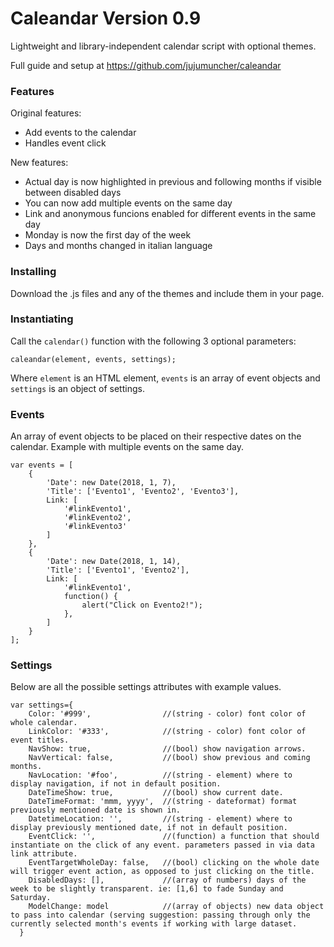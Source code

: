 # Caleandar Version 0.9 
Lightweight and library-independent calendar script with optional themes.

Full guide and setup at https://github.com/jujumuncher/caleandar

### Features

Original features:
- Add events to the calendar
- Handles event click

New features:
- Actual day is now highlighted in previous and following months if visible between disabled days
- You can now add multiple events on the same day
- Link and anonymous funcions enabled for different events in the same day
- Monday is now the first day of the week
- Days and months changed in italian language

### Installing
Download the .js files and any of the themes and include them in your page.

### Instantiating
Call the `calendar()` function with the following 3 optional parameters:
```
caleandar(element, events, settings);
```
Where `element` is an HTML element, `events` is an array of event objects and `settings` is an object of settings.


### Events
An array of event objects to be placed on their respective dates on the calendar.
Example with multiple events on the same day.
```
var events = [
    {
        'Date': new Date(2018, 1, 7), 
        'Title': ['Evento1', 'Evento2', 'Evento3'], 
        Link: [
            '#linkEvento1', 
            '#linkEvento2',
            '#linkEvento3'
        ]
    },
    {
        'Date': new Date(2018, 1, 14), 
        'Title': ['Evento1', 'Evento2'], 
        Link: [
            '#linkEvento1', 
            function() {
                alert("Click on Evento2!");
            },
        ]
    }
];
```

### Settings
Below are all the possible settings attributes with example values.
```
var settings={
    Color: '#999',                //(string - color) font color of whole calendar.
    LinkColor: '#333',            //(string - color) font color of event titles.
    NavShow: true,                //(bool) show navigation arrows.
    NavVertical: false,           //(bool) show previous and coming months.
    NavLocation: '#foo',          //(string - element) where to display navigation, if not in default position.
    DateTimeShow: true,           //(bool) show current date.
    DateTimeFormat: 'mmm, yyyy',  //(string - dateformat) format previously mentioned date is shown in.
    DatetimeLocation: '',         //(string - element) where to display previously mentioned date, if not in default position.
    EventClick: '',               //(function) a function that should instantiate on the click of any event. parameters passed in via data link attribute.
    EventTargetWholeDay: false,   //(bool) clicking on the whole date will trigger event action, as opposed to just clicking on the title.
    DisabledDays: [],             //(array of numbers) days of the week to be slightly transparent. ie: [1,6] to fade Sunday and Saturday.
    ModelChange: model            //(array of objects) new data object to pass into calendar (serving suggestion: passing through only the currently selected month's events if working with large dataset.
  }
```